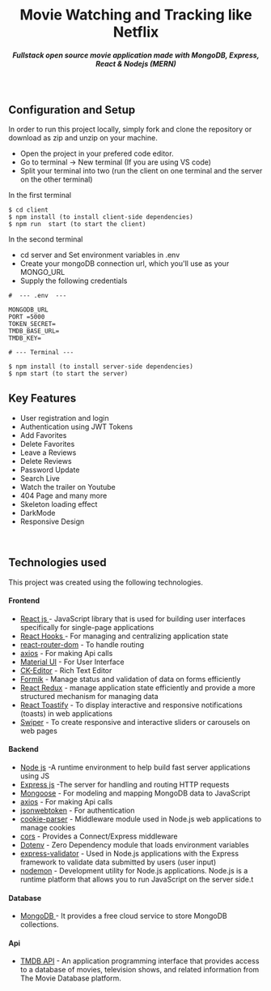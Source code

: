 <H1 align ="center" > Movie Watching and Tracking like Netflix  </h1>
<h5  align ="center"> 
Fullstack open source movie application made with MongoDB, Express, React & Nodejs (MERN) </h5>
<br/>

## Configuration and Setup

In order to run this project locally, simply fork and clone the repository or download as zip and unzip on your machine.

- Open the project in your prefered code editor.
- Go to terminal -> New terminal (If you are using VS code)
- Split your terminal into two (run the client on one terminal and the server on the other terminal)

In the first terminal

```
$ cd client
$ npm install (to install client-side dependencies)
$ npm run  start (to start the client)
```

In the second terminal

- cd server and Set environment variables in .env
- Create your mongoDB connection url, which you'll use as your MONGO_URL
- Supply the following credentials

```
#  --- .env  ---

MONGODB_URL
PORT =5000
TOKEN_SECRET=
TMDB_BASE_URL=
TMDB_KEY=
```

```
# --- Terminal ---

$ npm install (to install server-side dependencies)
$ npm start (to start the server)
```

## Key Features

- User registration and login
- Authentication using JWT Tokens
- Add Favorites
- Delete Favorites
- Leave a Reviews
- Delete Reviews
- Password Update
- Search Live
- Watch the trailer on Youtube
- 404 Page and many more
- Skeleton loading effect
- DarkMode
- Responsive Design

<br/>

## Technologies used

This project was created using the following technologies.

#### Frontend

- [React js ](https://www.npmjs.com/package/react) - JavaScript library that is used for building user interfaces specifically for single-page applications
- [React Hooks ](https://reactjs.org/docs/hooks-intro.html) - For managing and centralizing application state
- [react-router-dom](https://www.npmjs.com/package/react-router-dom) - To handle routing
- [axios](https://www.npmjs.com/package/axios) - For making Api calls
- [Material UI](https://mui.com/) - For User Interface
- [CK-Editor](https://ckeditor.com/docs/ckeditor5/latest/builds/guides/integration/frameworks/react.html) - Rich Text Editor
- [Formik](https://formik.org/) - Manage status and validation of data on forms efficiently
- [React Redux](https://react-redux.js.org/) - manage application state efficiently and provide a more structured mechanism for managing data
- [React Toastify](https://www.npmjs.com/package/react-toastify) - To display interactive and responsive notifications (toasts) in web applications
- [Swiper](https://swiperjs.com/) - To create responsive and interactive sliders or carousels on web pages

#### Backend

- [Node js](https://nodejs.org/en/) -A runtime environment to help build fast server applications using JS
- [Express js](https://www.npmjs.com/package/express) -The server for handling and routing HTTP requests
- [Mongoose](https://mongoosejs.com/) - For modeling and mapping MongoDB data to JavaScript
- [axios](https://www.npmjs.com/package/axios) - For making Api calls
- [jsonwebtoken](https://www.npmjs.com/package/jsonwebtoken) - For authentication
- [cookie-parser](https://www.npmjs.com/package/cookie-parser) - Middleware module used in Node.js web applications to manage cookies
- [cors](https://www.npmjs.com/package/cors) - Provides a Connect/Express middleware
- [Dotenv](https://www.npmjs.com/package/dotenv) - Zero Dependency module that loads environment variables
- [express-validator](https://www.npmjs.com/package/express-validator) - Used in Node.js applications with the Express framework to validate data submitted by users (user input)
- [nodemon](https://nodemon.io/) - Development utility for Node.js applications. Node.js is a runtime platform that allows you to run JavaScript on the server side.t

#### Database

- [MongoDB ](https://www.mongodb.com/) - It provides a free cloud service to store MongoDB collections.

#### Api

- [TMDB API](https://developer.themoviedb.org/docs) - An application programming interface that provides access to a database of movies, television shows, and related information from The Movie Database platform.
